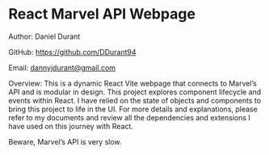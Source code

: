 # React Marvel API Webpage

Author: Daniel Durant

GitHub:
<https://github.com/DDurant94>

Email:
<dannyjdurant@gmail.com>

Overview:
  This is a dynamic React Vite webpage that connects to Marvel’s API and is modular in design. This project explores component lifecycle and events within React. I have relied on the state of objects and components to bring this project to life in the UI. For more details and explanations, please refer to my documents and review all the dependencies and extensions I have used on this journey with React.

  Beware, Marvel’s API is very slow.
